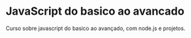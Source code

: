 # JavaScript do basico ao avancado

Curso sobre javascript do basico ao avançado, com node.js e projetos.

